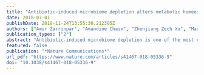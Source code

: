 ```yaml
---
title: "Antibiotic-induced microbiome depletion alters metabolic homeostasis by affecting gut signaling and colonic metabolism"
date: 2018-07-01
publishDate: 2019-11-24T13:55:30.212305Z
authors: ["Amir Zarrinpar", "Amandine Chaix", "Zhenjiang Zech Xu", "Max W. Chang", "Clarisse A. Marotz", "Alan Saghatelian", "Rob Knight", "Satchidananda Panda"]
publication_types: ["2"]
abstract: "Antibiotic-induced microbiome depletion is one of the most common approaches to modulate the&nbsp;gut microbiome. Here the authors demonstrate that it affects gut homeostasis and glucose metabolism by decreasing luminal short chain fatty acids and leading to a shift of energy utilization by colonocytes."
featured: false
publication: "*Nature Communications*"
url_pdf: "https://www.nature.com/articles/s41467-018-05336-9"
doi: "10.1038/s41467-018-05336-9"
---
```


